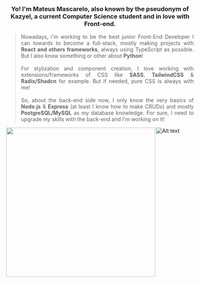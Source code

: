 <h3 align="center"> Yo! I'm Mateus Mascarelo, also known by the pseudonym of Kazyel, a current Computer Science student and in love with Front-end.</h3>

> <p align="justify">Nowadays, i'm working to be the best junior Front-End Developer I can towards to become a full-stack, mostly making projects with <b>React and others frameworks</b>, always using TypeScript as possible. But I also know something or other about <b>Python</b>! <br><br>For stylization and component creation, I love working with extensions/frameworks of CSS like <b>SASS</b>, <b>TailwindCSS</b> & <b>Radix/Shadcn</b> for example. But if needed, pure CSS is always with me! <br><br>So, about the back-end side now, I only know the very basics of <b>Node.js</b> & <b>Express</b> (at least I know how to make CRUDs) and mostly <b>PostgreSQL/MySQL</b> as my database knowledge. For sure, I need to upgrade my skills with the back-end and I'm working on it!
  
![Alt text](https://spotify-recently-played-readme.vercel.app/api?user=uvftxlhokjash9j9ab2rsgwt8&count=2)<img align="left" src = "https://github-readme-streak-stats.herokuapp.com?user=Kazyel&theme=dark&hide_border=true" width = 400>
